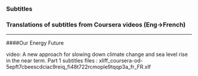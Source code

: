 ### Subtitles  
### Translations of subtitles from Coursera videos  (Eng->French)

***   
####Our Energy Future   

video: A new approach for slowing down climate change and sea level rise in the near term. Part 1
subtitles files : xliff_coursera-od-5epft7cbeescdciac9reiq_fi48t722rcmople9tqqp3a_fr_FR.xlf
